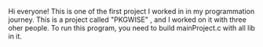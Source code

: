 Hi everyone!
This is one of the first project I worked in in my programmation journey.
This is a project called "PKGWISE" , and I worked on it with three oher people.
To run this program, you need to build mainProject.c with all lib in it. 
